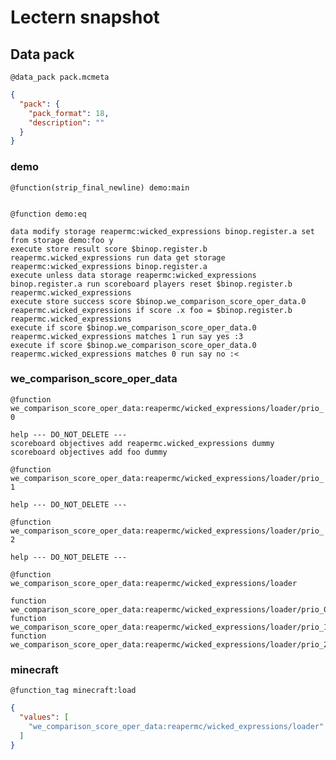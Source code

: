 # Lectern snapshot

## Data pack

`@data_pack pack.mcmeta`

```json
{
  "pack": {
    "pack_format": 18,
    "description": ""
  }
}
```

### demo

`@function(strip_final_newline) demo:main`

```mcfunction

```

`@function demo:eq`

```mcfunction
data modify storage reapermc:wicked_expressions binop.register.a set from storage demo:foo y
execute store result score $binop.register.b reapermc.wicked_expressions run data get storage reapermc:wicked_expressions binop.register.a
execute unless data storage reapermc:wicked_expressions binop.register.a run scoreboard players reset $binop.register.b reapermc.wicked_expressions
execute store success score $binop.we_comparison_score_oper_data.0 reapermc.wicked_expressions if score .x foo = $binop.register.b reapermc.wicked_expressions
execute if score $binop.we_comparison_score_oper_data.0 reapermc.wicked_expressions matches 1 run say yes :3
execute if score $binop.we_comparison_score_oper_data.0 reapermc.wicked_expressions matches 0 run say no :<
```

### we_comparison_score_oper_data

`@function we_comparison_score_oper_data:reapermc/wicked_expressions/loader/prio_0`

```mcfunction
help --- DO_NOT_DELETE ---
scoreboard objectives add reapermc.wicked_expressions dummy
scoreboard objectives add foo dummy
```

`@function we_comparison_score_oper_data:reapermc/wicked_expressions/loader/prio_1`

```mcfunction
help --- DO_NOT_DELETE ---
```

`@function we_comparison_score_oper_data:reapermc/wicked_expressions/loader/prio_2`

```mcfunction
help --- DO_NOT_DELETE ---
```

`@function we_comparison_score_oper_data:reapermc/wicked_expressions/loader`

```mcfunction
function we_comparison_score_oper_data:reapermc/wicked_expressions/loader/prio_0
function we_comparison_score_oper_data:reapermc/wicked_expressions/loader/prio_1
function we_comparison_score_oper_data:reapermc/wicked_expressions/loader/prio_2
```

### minecraft

`@function_tag minecraft:load`

```json
{
  "values": [
    "we_comparison_score_oper_data:reapermc/wicked_expressions/loader"
  ]
}
```
